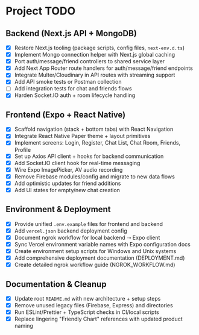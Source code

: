 # Project TODO

## Backend (Next.js API + MongoDB)
- [x] Restore Next.js tooling (package scripts, config files, `next-env.d.ts`)
- [x] Implement Mongo connection helper with Next.js global caching
- [x] Port auth/message/friend controllers to shared service layer
- [x] Add Next App Router route handlers for auth/message/friend endpoints
- [x] Integrate Multer/Cloudinary in API routes with streaming support
- [x] Add API smoke tests or Postman collection
- [ ] Add integration tests for chat and friends flows
- [x] Harden Socket.IO auth + room lifecycle handling

## Frontend (Expo + React Native)
- [x] Scaffold navigation (stack + bottom tabs) with React Navigation
- [x] Integrate React Native Paper theme + layout primitives
- [x] Implement screens: Login, Register, Chat List, Chat Room, Friends, Profile
- [x] Set up Axios API client + hooks for backend communication
- [x] Add Socket.IO client hook for real-time messaging
- [x] Wire Expo ImagePicker, AV audio recording
- [x] Remove Firebase modules/config and migrate to new data flows
- [x] Add optimistic updates for friend additions
- [x] Add UI states for empty/new chat creation

## Environment & Deployment
- [x] Provide unified `.env.example` files for frontend and backend
- [x] Add `vercel.json` backend deployment config
- [x] Document ngrok workflow for local backend ➝ Expo client
- [x] Sync Vercel environment variable names with Expo configuration docs
- [x] Create environment setup scripts for Windows and Unix systems
- [x] Add comprehensive deployment documentation (DEPLOYMENT.md)
- [x] Create detailed ngrok workflow guide (NGROK_WORKFLOW.md)

## Documentation & Cleanup
- [x] Update root `README.md` with new architecture + setup steps
- [x] Remove unused legacy files (Firebase, Express) and directories
- [x] Run ESLint/Prettier + TypeScript checks in CI/local scripts
- [x] Replace lingering "Friendly Chart" references with updated product naming
